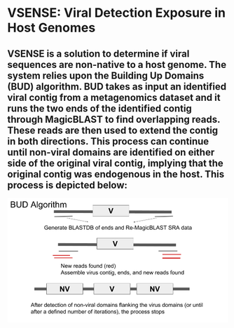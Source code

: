 # VSENSE: Viral Detection Exposure in Host Genomes

## VSENSE is a solution to determine if viral sequences are non-native to a host genome. The system relies upon the Building Up Domains (BUD) algorithm. BUD takes as input an identified viral contig from a metagenomics dataset and it runs the two ends of the identified contig through MagicBLAST to find overlapping reads. These reads are then used to extend the contig in both directions. This process can continue until non-viral domains are identified on either side of the original viral contig, implying that the original contig was endogenous in the host. This process is depicted below:

![alt text](https://github.com/NCBI-Hackathons/past_virus_exposure_detection/blob/master/BUD.png "Logo Title Text 1")
